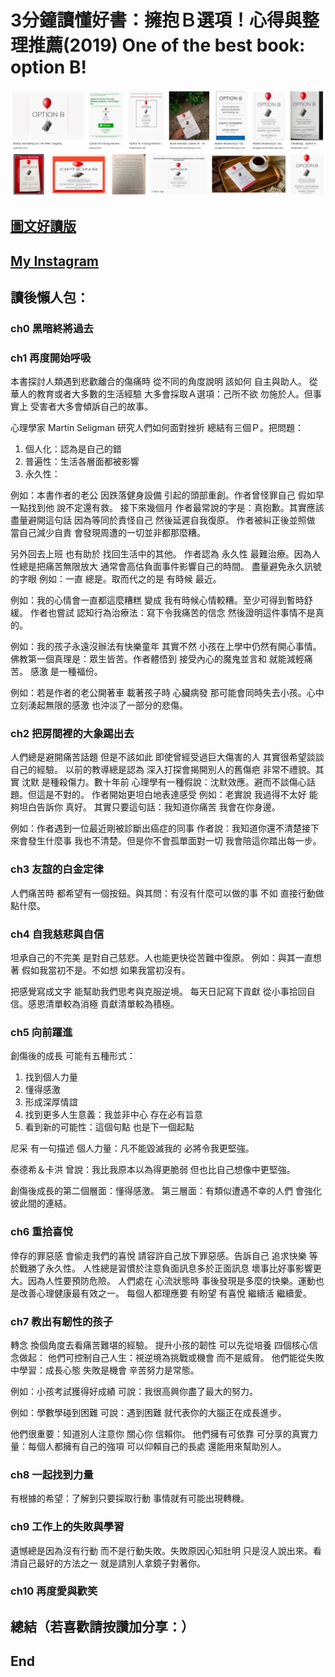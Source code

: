 # 3分鐘讀懂好書：擁抱Ｂ選項！心得與整理推薦(2019) One of the best book: option B!
![f1](https://github.com/HCH1/blog/blob/master/fig/book1.png)

## [圖文好讀版]()
## [My Instagram](https://www.instagram.com/redbox111)

## 讀後懶人包：

### ch0 黑暗終將過去

### ch1 再度開始呼吸
本書探討人類遇到悲歡離合的傷痛時 從不同的角度說明 該如何 自主與助人。
從華人的教育或者大多數的生活經驗 大多會採取Ａ選項：己所不欲 勿施於人。但事實上 受害者大多會傾訴自己的故事。

心理學家 Martin Seligman 研究人們如何面對挫折 總結有三個Ｐ。把問題：
1. 個人化：認為是自己的錯
1. 普遍性：生活各層面都被影響
1. 永久性：

例如：本書作者的老公 因跌落健身設備 引起的頭部重創。作者曾怪罪自己 假如早一點找到他 說不定還有救。
接下來幾個月 作者最常說的字是：真抱歉。其實應該盡量避開這句話 因為等同於責怪自己 然後延遲自我復原。
作者被糾正後並照做 當自己減少自責 會發現周遭的一切並非都那麼糟。

另外回去上班 也有助於 找回生活中的其他。
作者認為 永久性 最難治療。因為人性總是把痛苦無限放大 通常會高估負面事件影響自己的時間。
盡量避免永久訊號的字眼 例如：一直 總是。取而代之的是 有時候 最近。

例如：我的心情會一直都這麼糟糕 變成 我有時候心情較糟。至少可得到暫時舒緩。
作者也嘗試 認知行為治療法：寫下令我痛苦的信念 然後證明這件事情不是真的。

例如：我的孩子永遠沒辦法有快樂童年 其實不然 小孩在上學中仍然有開心事情。
佛教第一個真理是：眾生皆苦。作者體悟到 接受內心的魔鬼並言和 就能減輕痛苦。
感激 是一種福份。

例如：若是作者的老公開著車 載著孩子時 心臟病發 那可能會同時失去小孩。心中立刻湧起無限的感激 也沖淡了一部分的悲傷。

### ch2 把房間裡的大象踢出去
人們總是避開痛苦話題 但是不該如此 即使曾經受過巨大傷害的人 其實很希望談談自己的經驗。
以前的教導總是認為 深入打探會揭開別人的舊傷疤 非常不禮貌。其實 沈默 是種殺傷力。數十年前 心理學有一種假說：沈默效應。避而不談傷心話題。但這是不對的。
作者開始更坦白地表達感受 例如：老實說 我過得不太好 能夠坦白告訴你 真好。
其實只要這句話：我知道你痛苦 我會在你身邊。

例如：作者遇到一位最近剛被診斷出癌症的同事 作者說：我知道你還不清楚接下來會發生什麼事 我也不清楚。但是你不會孤單面對一切 我會陪這你踏出每一步。

### ch3 友誼的白金定律

人們痛苦時 都希望有一個按鈕。與其問：有沒有什麼可以做的事 不如 直接行動做點什麼。

### ch4 自我慈悲與自信
坦承自己的不完美 是對自己慈悲。人也能更快從苦難中復原。
例如：與其一直想著 假如我當初不是。不如想 如果我當初沒有。

把感覺寫成文字 能幫助我們思考與克服逆境。
每天日記寫下貢獻 從小事拾回自信。感恩清單較為消極 貢獻清單較為積極。

### ch5 向前躍進

創傷後的成長 可能有五種形式：
1. 找到個人力量
1. 懂得感激
1. 形成深厚情誼
1. 找到更多人生意義：我並非中心 存在必有旨意
1. 看到新的可能性：這個句點 也是下一個起點

尼采 有一句描述 個人力量：凡不能毀滅我的 必將令我更堅強。

泰德希＆卡洪 曾說：我比我原本以為得更脆弱 但也比自己想像中更堅強。

創傷後成長的第二個層面：懂得感激。
第三層面：有類似遭遇不幸的人們 會強化彼此間的連結。

### ch6 重拾喜悅

倖存的罪惡感 會偷走我們的喜悅 請容許自己放下罪惡感。告訴自己 追求快樂 等於戰勝了永久性。
人性總是習慣於注意負面訊息多於正面訊息 壞事比好事影響更大。因為人性要預防危險。
人們處在 心流狀態時 事後發現是多麼的快樂。運動也是改善心理健康最有效之一。
每個人都理應要 有盼望 有喜悅 繼續活 繼續愛。

### ch7 教出有韌性的孩子

轉念 換個角度去看痛苦難堪的經驗。
提升小孩的韌性 可以先從培養 四個核心信念做起：
他們可控制自己人生：視逆境為挑戰或機會 而不是威脅。
他們能從失敗中學習：成長心態 失敗是機會 辛苦努力是常態。

例如：小孩考試獲得好成績 可說：我很高興你盡了最大的努力。

例如：學數學碰到困難 可說：遇到困難 就代表你的大腦正在成長進步。

他們很重要：知道別人注意你 關心你 信賴你。
他們擁有可依靠 可分享的真實力量：每個人都擁有自己的強項 可以仰賴自己的長處 還能用來幫助別人。

### ch8 一起找到力量

有根據的希望：了解到只要採取行動 事情就有可能出現轉機。

### ch9 工作上的失敗與學習

遺憾總是因為沒有行動 而不是行動失敗。失敗原因心知肚明 只是沒人說出來。看清自己最好的方法之一 就是請別人拿鏡子對著你。

### ch10 再度愛與歡笑

## 總結（若喜歡請按讚加分享：）

## End

